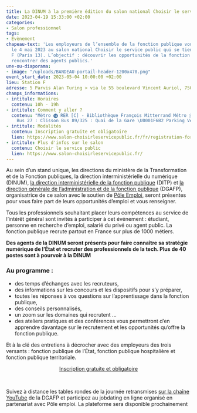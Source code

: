 ```yaml
---
title: La DINUM à la première édition du salon national Choisir le service public
date: 2023-04-19 15:33:00 +02:00
categories:
- Salon professionnel
tags:
- Évènement
chapeau-text: 'Les employeurs de l’ensemble de la fonction publique vous donnent rendez-vous
  le 4 mai 2023 au salon national Choisir le service public qui se tiendra à la Station
  F (Paris 13). L’objectif : découvrir les opportunités de la fonction publique et
  rencontrer des agents publics.'
une-ou-diaporama:
- image: "/uploads/BANDEAU-portail-header-1200x470.png"
event_start_date: 2023-05-04 10:00:00 +02:00
lieu: Station F
adresse: 5 Parvis Alan Turing > via le 55 boulevard Vincent Auriol, 75013 Paris
champs_informations:
- intitule: Horaires
  contenu: 10h - 19h
- intitule: Comment y aller ?
  contenu: "Métro ⓮ RER [C] - Bibliothèque François Mitterrand Métro ⑥ Chevaleret
    Bus 27 : Clisson Bus 89/325 : Quai de la Gare \U0001F6B2 Parking Vélo sur le parvis"
- intitule: Modalités
  contenu: Inscription gratuite et obligatoire
  lien: https://www.salon-choisirleservicepublic.fr/fr/registration-form
- intitule: Plus d'infos sur le salon
  contenu: Choisir le service public
  lien: https://www.salon-choisirleservicepublic.fr/
---
```


Au sein d’un stand unique, les directions du ministère de la Transformation et de la Fonction publiques, la direction interministérielle du numérique (DINUM), [la direction interministérielle de la fonction publique](https://www.modernisation.gouv.fr/qui-sommes-nous) (DITP) et [la direction générale de l’administration et de la fonction publique](https://www.fonction-publique.gouv.fr/la-dgafp) (DGAFP), organisatrice de ce salon avec le soutien de [Pôle Emploi](https://www.pole-emploi.fr/accueil/), seront présentes pour vous faire part de leurs opportunités d’emploi et vous renseigner.

Tous les professionnels souhaitant placer leurs compétences au service de l’intérêt général sont invités à participer à cet événement : étudiant, personne en recherche d’emploi, salarié du privé ou agent public. La fonction publique recrute partout en France sur plus de 1000 métiers.

**Des agents de la DINUM seront présents pour faire connaître sa stratégie numérique de l’État et recruter des professionnels de la tech. Plus de 40 postes sont à pourvoir à la DINUM**

### Au programme :
* des temps d’échanges avec les recruteurs,
* des informations sur les concours et les dispositifs pour s’y préparer,
* toutes les réponses à vos questions sur l’apprentissage dans la fonction publique,
* des conseils personnalisés, 
* un zoom sur les domaines qui recrutent …
* des ateliers pratiques et des conférences vous permettront d’en apprendre davantage sur le recrutement et les opportunités qu’offre la fonction publique.

Et à la clé des entretiens à décrocher avec des employeurs des trois versants : fonction publique de l’État, fonction publique hospitalière et fonction publique territoriale.

<p align="center"><a href="https://www.salon-choisirleservicepublic.fr/fr/registration-form" class="button" alt="Inscription gratuite et obligatoire">Inscription gratuite et obligatoire</a></p>

<div class="encadre noir" style="margin-bottom:40px">
<br>
<p>Suivez à distance les tables rondes de la journée retransmises <a href="https://www.youtube.com/DGAFP-FonctionPublique"> sur la chaîne YouTube</a> de la DGAFP et participez au jobdating en ligne organisé en partenariat avec Pôle emploi. La plateforme sera disponible prochainement</p>